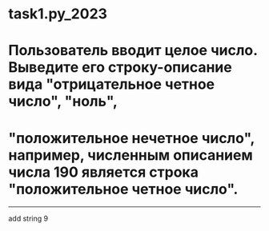 # task1.py_2023

# Пользователь вводит целое число. Выведите его строку-описание вида "отрицательное четное число", "ноль",
# "положительное нечетное число", например, численным описанием числа 190 является строка "положительное четное число".

__________________________________________________


add string 9
